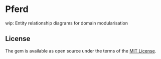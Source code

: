 # Pferd

wip: Entity relationship diagrams for domain modularisation


## License

The gem is available as open source under the terms of the [MIT License](https://opensource.org/licenses/MIT).
